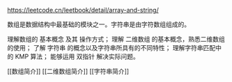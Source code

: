 
https://leetcode.cn/leetbook/detail/array-and-string/

数组是数据结构中最基础的模块之一。字符串是由字符数组组成的。

理解数组的 基本概念 及其 操作方式；
理解 二维数组 的基本概念，熟悉二维数组的使用；
了解 字符串 的概念以及字符串所具有的不同特性；
理解字符串匹配中的 KMP 算法；
能够运用 双指针 解决实际问题。

[[数组简介]]
[[二维数组简介]]
[[字符串简介]]